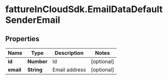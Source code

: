 # fattureInCloudSdk.EmailDataDefaultSenderEmail

## Properties

Name | Type | Description | Notes
------------ | ------------- | ------------- | -------------
**id** | **Number** | Id | [optional] 
**email** | **String** | Email address | [optional] 


